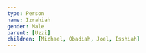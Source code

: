 ```yaml
---
type: Person
name: Izrahiah
gender: Male
parent: [Uzzi]
children: [Michael, Obadiah, Joel, Isshiah]
---
```

